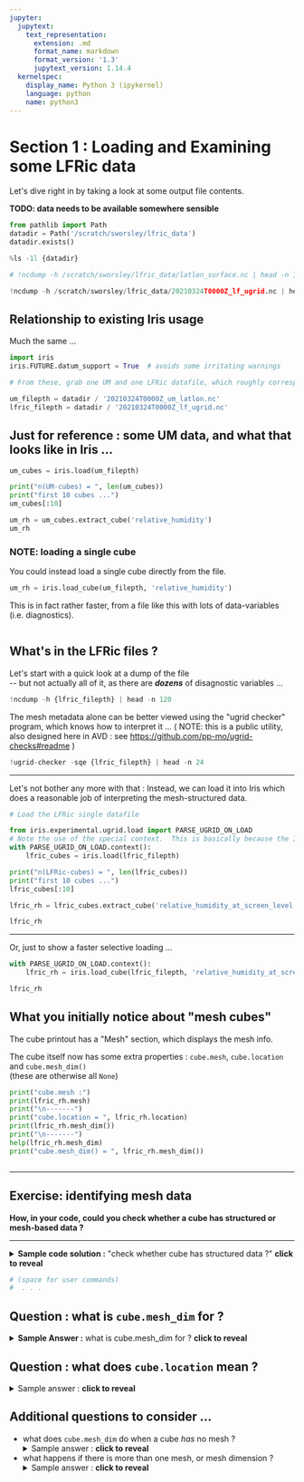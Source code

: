 ```yaml
---
jupyter:
  jupytext:
    text_representation:
      extension: .md
      format_name: markdown
      format_version: '1.3'
      jupytext_version: 1.14.4
  kernelspec:
    display_name: Python 3 (ipykernel)
    language: python
    name: python3
---
```


# Section 1 : Loading and Examining some LFRic data

Let's dive right in by taking a look at some output file contents.

**TODO: data needs to be available somewhere sensible**

```python tags=[]
from pathlib import Path
datadir = Path('/scratch/sworsley/lfric_data')
datadir.exists()
```

```python
%ls -1l {datadir}
```

```python
# !ncdump -h /scratch/sworsley/lfric_data/latlon_surface.nc | head -n 100
```

```python
!ncdump -h /scratch/sworsley/lfric_data/20210324T0000Z_lf_ugrid.nc | head -n 100
```

## Relationship to existing Iris usage

Much the same ...


```python
import iris
iris.FUTURE.datum_support = True  # avoids some irritating warnings
```

```python
# From these, grab one UM and one LFRic datafile, which roughly correspond

um_filepth = datadir / '20210324T0000Z_um_latlon.nc'
lfric_filepth = datadir / '20210324T0000Z_lf_ugrid.nc'
```

<!-- #region tags=[] -->
## Just for reference : some UM data, and what that looks like in Iris ...
<!-- #endregion -->

```python
um_cubes = iris.load(um_filepth)
```

```python
print("n(UM-cubes) = ", len(um_cubes))
print("first 10 cubes ...")
um_cubes[:10]
```

```python
um_rh = um_cubes.extract_cube('relative_humidity')
um_rh
```

<!-- #region -->
### NOTE: loading a single cube
You could instead load a single cube directly from the file.  
```python
um_rh = iris.load_cube(um_filepth, 'relative_humidity')
```
This is in fact rather faster, from a file like this with lots of data-variables (i.e. diagnostics).
<!-- #endregion -->

```python

```

## What's in the LFRic files ?

Let's start with a quick look at a dump of the file  
 -- but not actually all of it, as there are ***dozens*** of disagnostic variables ...
 

```python
!ncdump -h {lfric_filepth} | head -n 120
```

The mesh metadata alone can be better viewed using the "ugrid checker" program, which knows how to interpret it ...
( NOTE:  this is a public utility, also designed here in AVD : see https://github.com/pp-mo/ugrid-checks#readme )

```python
!ugrid-checker -sqe {lfric_filepth} | head -n 24
```

---

Let's not bother any more with that : Instead, we can load it into Iris which does a reasonable job of interpreting the mesh-structured data.


```python
# Load the LFRic single datafile 

from iris.experimental.ugrid.load import PARSE_UGRID_ON_LOAD
# Note the use of the special context.  This is basically because the Iris mesh functionality is still 'experimental'
with PARSE_UGRID_ON_LOAD.context():
    lfric_cubes = iris.load(lfric_filepth)
```

```python
print("n(LFRic-cubes) = ", len(lfric_cubes))
print("first 10 cubes ...")
lfric_cubes[:10]
```

```python
lfric_rh = lfric_cubes.extract_cube('relative_humidity_at_screen_level')

lfric_rh
```

---
Or, just to show a faster selective loading ...

```python
with PARSE_UGRID_ON_LOAD.context():
    lfric_rh = iris.load_cube(lfric_filepth, 'relative_humidity_at_screen_level')

lfric_rh
```

## What you initially notice about "mesh cubes"

The cube printout has a "Mesh" section, which displays the mesh info.

The cube itself now has some extra properties : `cube.mesh`, `cube.location` and `cube.mesh_dim()`  
(these are otherwise all `None`)

```python
print("cube.mesh :")
print(lfric_rh.mesh)
print("\n-------")
print("cube.location = ", lfric_rh.location)
print(lfric_rh.mesh_dim())
print("\n-------")
help(lfric_rh.mesh_dim)
print("cube.mesh_dim() = ", lfric_rh.mesh_dim())
```

```python

```

<!-- #region tags=[] -->
---

## Exercise: identifying mesh data
**How, in your code, could you check whether a cube has structured or mesh-based data ?**

---

<details><summary><b>Sample code solution :</b> "check whether cube has structured data ?" <b>click to reveal</b></summary>

<br>

```python
#-------------------------------
# Utility Function
#
def is_meshcube(cube):
    return cube.mesh is not None

#-------------------------------
# Testing ...
#
from iris.tests.stock import realistic_3d
nonmesh_cube = realistic_3d()
print('Cube: ', repr(nonmesh_cube), '\n  - is_meshcube ?', is_meshcube(nonmesh_cube))

print()
from iris.tests.stock.mesh import sample_mesh_cube
mesh_cube = sample_mesh_cube()
print('Cube: ', repr(mesh_cube), '\n  - is_meshcube ?', is_meshcube(mesh_cube))

```
---
    
**NOTE :**
  * **Try this code**, by pasting it into a code cell + running ...
  * try it also with the 'lfric_rh' cube
</details>
<!-- #endregion -->

```python
# (space for user commands)
#  . . .
```

## Question : what is `cube.mesh_dim` for ?


<details><summary><b>Sample Answer :</b> what is cube.mesh_dim for ? <b>click to reveal</b></summary>
It is a function which you call, returning an integer.
<br/>The result tells you which cube dimension is the mesh dimension  -- that is, the cube dimension which indexes the individual elements of the mesh

See [Iris API docs for `Cube.mesh_dim`](https://scitools-iris.readthedocs.io/en/latest/generated/api/iris/cube.html#iris.cube.Cube.mesh_dim)

</details>


## Question : what does `cube.location` mean ?

<details><summary>Sample answer : <b>click to reveal</b></summary>
It returns a string, "node", "edge" or "face", indicating the type of mesh element which the cube data is mapped to.

See in [Iris "Mesh Support" docs](https://scitools-iris.readthedocs.io/en/latest/further_topics/ugrid/data_model.html?highlight=location#the-basics)

</details>


## Additional questions to consider ...

  * what does `cube.mesh_dim` do when a cube *has* no mesh ?
        <details><summary>Sample answer : <b>click to reveal</b></summary>
    It returns `None`.
    </details>
  * what happens if there is more than one mesh, or mesh dimension ?
    <details><summary>Sample answer : <b>click to reveal</b></summary>
    A bit of a "trick question" !  
    </br>In UGRID, a data-variable can have at most <i>one</i> location and mesh.  Therefore, since each Iris cube represents a CF data-variable, it can only have one mesh, and one mesh dimension -- that of its location in the mesh.
    </details>

```python

```

```python

```
